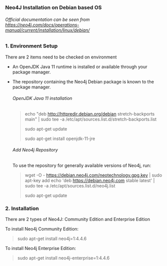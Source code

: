 ### **Neo4J Installation on Debian based OS**
###### Official documentation can be seen from https://neo4j.com/docs/operations-manual/current/installation/linux/debian/

### 1. Environment Setup
There are 2 items need to be checked on environment
- An OpenJDK Java 11 runtime is installed or available through your package manager.
- The repository containing the Neo4j Debian package is known to the package manager.

  ###### OpenJDK Java 11 installation
  >echo "deb http://httpredir.debian.org/debian stretch-backports main" | sudo tee -a /etc/apt/sources.list.d/stretch-backports.list 
  >
  >sudo apt-get update
  >
  >sudo apt-get install openjdk-11-jre

  ###### Add Neo4j Repository
  To use the repository for generally available versions of Neo4j, run:
  >wget -O - https://debian.neo4j.com/neotechnology.gpg.key | sudo apt-key add echo 'deb https://debian.neo4j.com stable latest' | sudo tee -a /etc/apt/sources.list.d/neo4j.list
  >
  >sudo apt-get update

### 2. Installation
There are 2 types of Neo4J: Community Edition and Enterprise Edition

To install Neo4j Community Edition:
>sudo apt-get install neo4j=1:4.4.6

To install Neo4j Enterprise Edition:
>sudo apt-get install neo4j-enterprise=1:4.4.6
